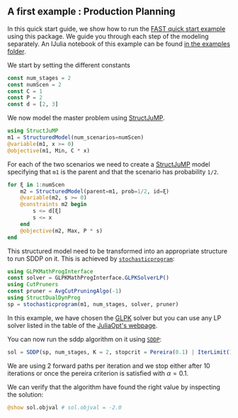 ## A first example : Production Planning

In this quick start guide, we show how to run the [FAST quick start example](https://web.stanford.edu/~lcambier/fast/demo.php) using this package.
We guide you through each step of the modeling separately.
An IJulia notebook of this example can be found [in the examples folder](https://github.com/JuliaStochOpt/StructDualDynProg.jl/blob/master/examples/Quick_Start.ipynb).

We start by setting the different constants
```julia
const num_stages = 2
const numScen = 2
const C = 1
const P = 2
const d = [2, 3]
```

We now model the master problem using [StructJuMP](https://github.com/StructJuMP/StructJuMP.jl).
```julia
using StructJuMP
m1 = StructuredModel(num_scenarios=numScen)
@variable(m1, x >= 0)
@objective(m1, Min, C * x)
```

For each of the two scenarios we need to create a [StructJuMP](https://github.com/StructJuMP/StructJuMP.jl) model specifying that `m1` is the parent and that the scenario has probability `1/2`.
```julia
for ξ in 1:numScen
    m2 = StructuredModel(parent=m1, prob=1/2, id=ξ)
    @variable(m2, s >= 0)
    @constraints m2 begin
        s <= d[ξ]
        s <= x
    end
    @objective(m2, Max, P * s)
end
```

This structured model need to be transformed into an appropriate structure to run SDDP on it.
This is achieved by [`stochasticprogram`](@ref):
```julia
using GLPKMathProgInterface
const solver = GLPKMathProgInterface.GLPKSolverLP()
using CutPruners
const pruner = AvgCutPruningAlgo(-1)
using StructDualDynProg
sp = stochasticprogram(m1, num_stages, solver, pruner)
```
In this example, we have chosen the [GLPK](https://github.com/JuliaOpt/GLPKMathProgInterface.jl/) solver but you can use any LP solver listed in the table of the [JuliaOpt's webpage](http://www.juliaopt.org/).

You can now run the sddp algorithm on it using [`SDDP`](@ref):
```julia
sol = SDDP(sp, num_stages, K = 2, stopcrit = Pereira(0.1) | IterLimit(10))
```
We are using 2 forward paths per iteration and we stop either after 10 iterations or once the pereira criterion is satisfied with $\alpha = 0.1$.

We can verify that the algorithm have found the right value by inspecting the solution:
```julia
@show sol.objval # sol.objval = -2.0
```
